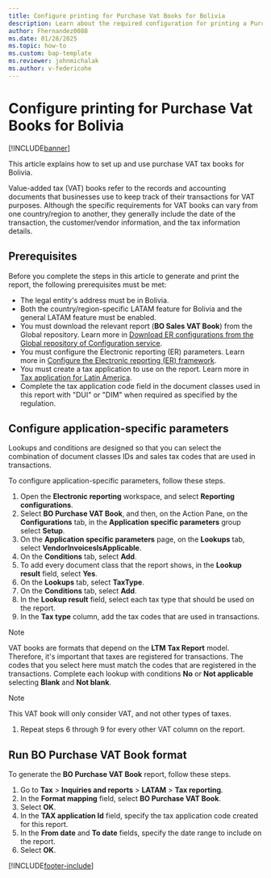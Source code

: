 ```yaml
---
title: Configure printing for Purchase Vat Books for Bolivia
description: Learn about the required configuration for printing a Purchase Vat Book report for Bolivia. 
author: Fhernandez0088
ms.date: 01/28/2025
ms.topic: how-to
ms.custom: bap-template
ms.reviewer: johnmichalak
ms.author: v-federicohe
---
```


# Configure printing for Purchase Vat Books for Bolivia

[!INCLUDE[banner](../../includes/banner.md)]

This article explains how to set up and use purchase VAT tax books for Bolivia.

Value-added tax (VAT) books refer to the records and accounting documents that businesses use to keep track of their transactions for VAT purposes. Although the specific requirements for VAT books can vary from one country/region to another, they generally include the date of the transaction, the customer/vendor information, and the tax information details.

## Prerequisites

Before you complete the steps in this article to generate and print the report, the following prerequisites must be met:

- The legal entity's address must be in Bolivia.
- Both the country/region-specific LATAM feature for Bolivia and the general LATAM feature must be enabled.
- You must download the relevant report (**BO Sales VAT Book**) from the Global repository. Learn more in [Download ER configurations from the Global repository of Configuration service](../../../fin-ops-core/dev-itpro/analytics/er-download-configurations-global-repo.md).
- You must configure the Electronic reporting (ER) parameters. Learn more in [Configure the Electronic reporting (ER) framework](../../../fin-ops-core/dev-itpro/analytics/electronic-reporting-er-configure-parameters.md).
- You must create a tax application to use on the report. Learn more in [Tax application for Latin America](../ltm-core-tax-application.md).
- Complete the tax application code field in the document classes used in this report with "DUI" or "DIM" when required as specified by the regulation.

## Configure application-specific parameters

Lookups and conditions are designed so that you can select the combination of document classes IDs and sales tax codes that are used in transactions.

To configure application-specific parameters, follow these steps.

1. Open the **Electronic reporting** workspace, and select **Reporting configurations**.
1. Select **BO Purchase VAT Book**, and then, on the Action Pane, on the **Configurations** tab, in the **Application specific parameters** group select **Setup**.
1. On the **Application specific parameters** page, on the **Lookups** tab, select **VendorInvoicesIsApplicable**.
1. On the **Conditions** tab, select **Add**.
1. To add every document class that the report shows, in the **Lookup result** field, select **Yes**.
1. On the **Lookups** tab, select **TaxType**.
1. On the **Conditions** tab, select **Add**.
1. In the **Lookup result** field, select each tax type that should be used on the report.
1. In the **Tax type** column, add the tax codes that are used in transactions.

> [!NOTE]
> VAT books are formats that depend on the **LTM Tax Report** model. Therefore, it's important that taxes are registered for transactions. The codes that you select here must match the codes that are registered in the transactions. Complete each lookup with conditions **No** or **Not applicable** selecting **Blank** and **Not blank**.

> [!NOTE]
> This VAT book will only consider VAT, and not other types of taxes.

1. Repeat steps 6 through 9 for every other VAT column on the report.

## Run BO Purchase VAT Book format

To generate the **BO Purchase VAT Book** report, follow these steps.

1. Go to **Tax** \> **Inquiries and reports** \> **LATAM** \> **Tax reporting**.
1. In the **Format mapping** field, select **BO Purchase VAT Book**.
1. Select **OK**.
1. In the **TAX application Id** field, specify the tax application code created for this report.
1. In the **From date** and **To date** fields, specify the date range to include on the report.
1. Select **OK**.

[!INCLUDE[footer-include](../../../includes/footer-banner.md)]
